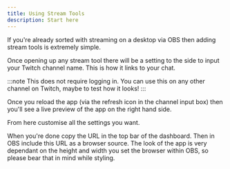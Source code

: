```yaml
---
title: Using Stream Tools
description: Start here
---
```


If you're already sorted with streaming on a desktop via OBS then adding stream tools is extremely simple.

Once opening up any stream tool there will be a setting to the side to input your Twitch channel name. This is how it links to your chat.

:::note
This does not require logging in. You can use this on any other channel on Twitch, maybe to test how it looks!
:::

Once you reload the app (via the refresh icon in the channel input box) then you'll see a live preview of the app on the right hand side.

From here customise all the settings you want.

When you're done copy the URL in the top bar of the dashboard. Then in OBS include this URL as a browser source. The look of the app is very dependant on the height and width you set the browser within OBS, so please bear that in mind while styling.
